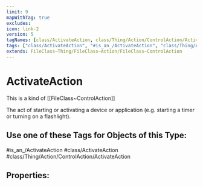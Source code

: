 ```yaml
---
limit: 9
mapWithTag: true
excludes:
icon: link-2
version: 5
tagNames: [class/ActivateAction, class/Thing/Action/ControlAction/ActivateAction, is_an_/ActivateAction, schema-org/ActivateAction]
tags: ["class/ActivateAction", "#is_an_/ActivateAction", "class/Thing/Action/ControlAction/ActivateAction"]
extends: FileClass~Thing/FileClass~Action/FileClass~ControlAction
---
```


# ActivateAction
This is a kind of [[FileClass~ControlAction]]

The act of starting or activating a device or application (e.g. starting a timer or turning on a flashlight).


## Use one of these Tags for Objects of this Type:

#is_an_/ActivateAction
#class/ActivateAction
#class/Thing/Action/ControlAction/ActivateAction

## Properties:


